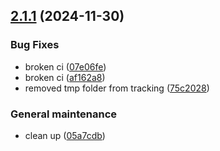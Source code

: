 ## [2.1.1](https://github.com/alemazzo/architect-semantic-release/compare/2.1.0...2.1.1) (2024-11-30)

### Bug Fixes

* broken ci ([07e06fe](https://github.com/alemazzo/architect-semantic-release/commit/07e06fe9d39e425b402d18a1ea7f1cd31e9a7fe5))
* broken ci ([af162a8](https://github.com/alemazzo/architect-semantic-release/commit/af162a8c90d6b9d8d4e0edf3290e29b8415c203f))
* removed tmp folder from tracking ([75c2028](https://github.com/alemazzo/architect-semantic-release/commit/75c2028e8a0e584ad1b41383f58a76774463c0fb))

### General maintenance

* clean up ([05a7cdb](https://github.com/alemazzo/architect-semantic-release/commit/05a7cdb618a558dd644b298b5dbb48cb641c1e5d))
